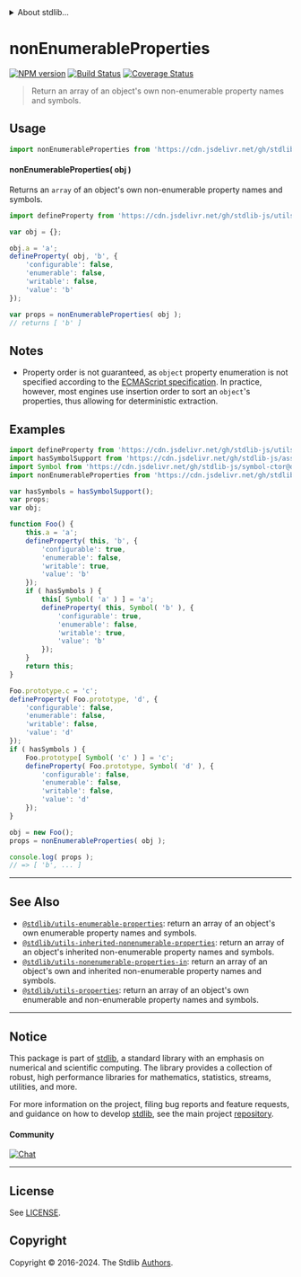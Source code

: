 <!--

@license Apache-2.0

Copyright (c) 2018 The Stdlib Authors.

Licensed under the Apache License, Version 2.0 (the "License");
you may not use this file except in compliance with the License.
You may obtain a copy of the License at

   http://www.apache.org/licenses/LICENSE-2.0

Unless required by applicable law or agreed to in writing, software
distributed under the License is distributed on an "AS IS" BASIS,
WITHOUT WARRANTIES OR CONDITIONS OF ANY KIND, either express or implied.
See the License for the specific language governing permissions and
limitations under the License.

-->


<details>
  <summary>
    About stdlib...
  </summary>
  <p>We believe in a future in which the web is a preferred environment for numerical computation. To help realize this future, we've built stdlib. stdlib is a standard library, with an emphasis on numerical and scientific computation, written in JavaScript (and C) for execution in browsers and in Node.js.</p>
  <p>The library is fully decomposable, being architected in such a way that you can swap out and mix and match APIs and functionality to cater to your exact preferences and use cases.</p>
  <p>When you use stdlib, you can be absolutely certain that you are using the most thorough, rigorous, well-written, studied, documented, tested, measured, and high-quality code out there.</p>
  <p>To join us in bringing numerical computing to the web, get started by checking us out on <a href="https://github.com/stdlib-js/stdlib">GitHub</a>, and please consider <a href="https://opencollective.com/stdlib">financially supporting stdlib</a>. We greatly appreciate your continued support!</p>
</details>

# nonEnumerableProperties

[![NPM version][npm-image]][npm-url] [![Build Status][test-image]][test-url] [![Coverage Status][coverage-image]][coverage-url] <!-- [![dependencies][dependencies-image]][dependencies-url] -->

> Return an array of an object's own non-enumerable property names and symbols.



<section class="usage">

## Usage

```javascript
import nonEnumerableProperties from 'https://cdn.jsdelivr.net/gh/stdlib-js/utils-nonenumerable-properties@v0.2.1-deno/mod.js';
```

#### nonEnumerableProperties( obj )

Returns an `array` of an object's own non-enumerable property names and symbols.

```javascript
import defineProperty from 'https://cdn.jsdelivr.net/gh/stdlib-js/utils-define-property@deno/mod.js';

var obj = {};

obj.a = 'a';
defineProperty( obj, 'b', {
    'configurable': false,
    'enumerable': false,
    'writable': false,
    'value': 'b'
});

var props = nonEnumerableProperties( obj );
// returns [ 'b' ]
```

</section>

<!-- /.usage -->

<section class="notes">

## Notes

-   Property order is not guaranteed, as `object` property enumeration is not specified according to the [ECMAScript specification][ecma-262-for-in]. In practice, however, most engines use insertion order to sort an `object`'s properties, thus allowing for deterministic extraction.

</section>

<!-- /.notes -->

<section class="examples">

## Examples

<!-- eslint no-undef: "error" -->

```javascript
import defineProperty from 'https://cdn.jsdelivr.net/gh/stdlib-js/utils-define-property@deno/mod.js';
import hasSymbolSupport from 'https://cdn.jsdelivr.net/gh/stdlib-js/assert-has-symbol-support@deno/mod.js';
import Symbol from 'https://cdn.jsdelivr.net/gh/stdlib-js/symbol-ctor@deno/mod.js';
import nonEnumerableProperties from 'https://cdn.jsdelivr.net/gh/stdlib-js/utils-nonenumerable-properties@v0.2.1-deno/mod.js';

var hasSymbols = hasSymbolSupport();
var props;
var obj;

function Foo() {
    this.a = 'a';
    defineProperty( this, 'b', {
        'configurable': true,
        'enumerable': false,
        'writable': true,
        'value': 'b'
    });
    if ( hasSymbols ) {
        this[ Symbol( 'a' ) ] = 'a';
        defineProperty( this, Symbol( 'b' ), {
            'configurable': true,
            'enumerable': false,
            'writable': true,
            'value': 'b'
        });
    }
    return this;
}

Foo.prototype.c = 'c';
defineProperty( Foo.prototype, 'd', {
    'configurable': false,
    'enumerable': false,
    'writable': false,
    'value': 'd'
});
if ( hasSymbols ) {
    Foo.prototype[ Symbol( 'c' ) ] = 'c';
    defineProperty( Foo.prototype, Symbol( 'd' ), {
        'configurable': false,
        'enumerable': false,
        'writable': false,
        'value': 'd'
    });
}

obj = new Foo();
props = nonEnumerableProperties( obj );

console.log( props );
// => [ 'b', ... ]
```

</section>

<!-- /.examples -->

<!-- Section for related `stdlib` packages. Do not manually edit this section, as it is automatically populated. -->

<section class="related">

* * *

## See Also

-   <span class="package-name">[`@stdlib/utils-enumerable-properties`][@stdlib/utils/enumerable-properties]</span><span class="delimiter">: </span><span class="description">return an array of an object's own enumerable property names and symbols.</span>
-   <span class="package-name">[`@stdlib/utils-inherited-nonenumerable-properties`][@stdlib/utils/inherited-nonenumerable-properties]</span><span class="delimiter">: </span><span class="description">return an array of an object's inherited non-enumerable property names and symbols.</span>
-   <span class="package-name">[`@stdlib/utils-nonenumerable-properties-in`][@stdlib/utils/nonenumerable-properties-in]</span><span class="delimiter">: </span><span class="description">return an array of an object's own and inherited non-enumerable property names and symbols.</span>
-   <span class="package-name">[`@stdlib/utils-properties`][@stdlib/utils/properties]</span><span class="delimiter">: </span><span class="description">return an array of an object's own enumerable and non-enumerable property names and symbols.</span>

</section>

<!-- /.related -->

<!-- Section for all links. Make sure to keep an empty line after the `section` element and another before the `/section` close. -->


<section class="main-repo" >

* * *

## Notice

This package is part of [stdlib][stdlib], a standard library with an emphasis on numerical and scientific computing. The library provides a collection of robust, high performance libraries for mathematics, statistics, streams, utilities, and more.

For more information on the project, filing bug reports and feature requests, and guidance on how to develop [stdlib][stdlib], see the main project [repository][stdlib].

#### Community

[![Chat][chat-image]][chat-url]

---

## License

See [LICENSE][stdlib-license].


## Copyright

Copyright &copy; 2016-2024. The Stdlib [Authors][stdlib-authors].

</section>

<!-- /.stdlib -->

<!-- Section for all links. Make sure to keep an empty line after the `section` element and another before the `/section` close. -->

<section class="links">

[npm-image]: http://img.shields.io/npm/v/@stdlib/utils-nonenumerable-properties.svg
[npm-url]: https://npmjs.org/package/@stdlib/utils-nonenumerable-properties

[test-image]: https://github.com/stdlib-js/utils-nonenumerable-properties/actions/workflows/test.yml/badge.svg?branch=v0.2.1
[test-url]: https://github.com/stdlib-js/utils-nonenumerable-properties/actions/workflows/test.yml?query=branch:v0.2.1

[coverage-image]: https://img.shields.io/codecov/c/github/stdlib-js/utils-nonenumerable-properties/main.svg
[coverage-url]: https://codecov.io/github/stdlib-js/utils-nonenumerable-properties?branch=main

<!--

[dependencies-image]: https://img.shields.io/david/stdlib-js/utils-nonenumerable-properties.svg
[dependencies-url]: https://david-dm.org/stdlib-js/utils-nonenumerable-properties/main

-->

[chat-image]: https://img.shields.io/gitter/room/stdlib-js/stdlib.svg
[chat-url]: https://app.gitter.im/#/room/#stdlib-js_stdlib:gitter.im

[stdlib]: https://github.com/stdlib-js/stdlib

[stdlib-authors]: https://github.com/stdlib-js/stdlib/graphs/contributors

[umd]: https://github.com/umdjs/umd
[es-module]: https://developer.mozilla.org/en-US/docs/Web/JavaScript/Guide/Modules

[deno-url]: https://github.com/stdlib-js/utils-nonenumerable-properties/tree/deno
[deno-readme]: https://github.com/stdlib-js/utils-nonenumerable-properties/blob/deno/README.md
[umd-url]: https://github.com/stdlib-js/utils-nonenumerable-properties/tree/umd
[umd-readme]: https://github.com/stdlib-js/utils-nonenumerable-properties/blob/umd/README.md
[esm-url]: https://github.com/stdlib-js/utils-nonenumerable-properties/tree/esm
[esm-readme]: https://github.com/stdlib-js/utils-nonenumerable-properties/blob/esm/README.md
[branches-url]: https://github.com/stdlib-js/utils-nonenumerable-properties/blob/main/branches.md

[stdlib-license]: https://raw.githubusercontent.com/stdlib-js/utils-nonenumerable-properties/main/LICENSE

[ecma-262-for-in]: https://262.ecma-international.org/5.1/#sec-12.6.4

<!-- <related-links> -->

[@stdlib/utils/enumerable-properties]: https://github.com/stdlib-js/utils-enumerable-properties/tree/deno

[@stdlib/utils/inherited-nonenumerable-properties]: https://github.com/stdlib-js/utils-inherited-nonenumerable-properties/tree/deno

[@stdlib/utils/nonenumerable-properties-in]: https://github.com/stdlib-js/utils-nonenumerable-properties-in/tree/deno

[@stdlib/utils/properties]: https://github.com/stdlib-js/utils-properties/tree/deno

<!-- </related-links> -->

</section>

<!-- /.links -->
